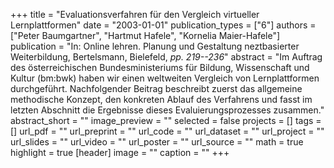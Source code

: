 +++
title = "Evaluationsverfahren für den Vergleich virtueller Lernplattformen"
date = "2003-01-01"
publication_types = ["6"]
authors = ["Peter Baumgartner", "Hartmut Hafele", "Kornelia Maier-Hafele"]
publication = "In: Online lehren. Planung und Gestaltung neztbasierter Weiterbildung, Bertelsmann, Bielefeld, _pp. 219--236_"
abstract = "Im Auftrag des österreichischen Bundesministeriums für Bildung, Wissenschaft und Kultur (bm:bwk) haben wir einen weltweiten Vergleich von Lernplattformen durchgeführt. Nachfolgender Beitrag beschreibt zuerst das allgemeine methodische Konzept, den konkreten Ablauf des Verfahrens und fasst im letzten Abschnitt die Ergebnisse dieses Evaluierungsprozesses zusammen."
abstract_short = ""
image_preview = ""
selected = false
projects = []
tags = []
url_pdf = ""
url_preprint = ""
url_code = ""
url_dataset = ""
url_project = ""
url_slides = ""
url_video = ""
url_poster = ""
url_source = ""
math = true
highlight = true
[header]
image = ""
caption = ""
+++

